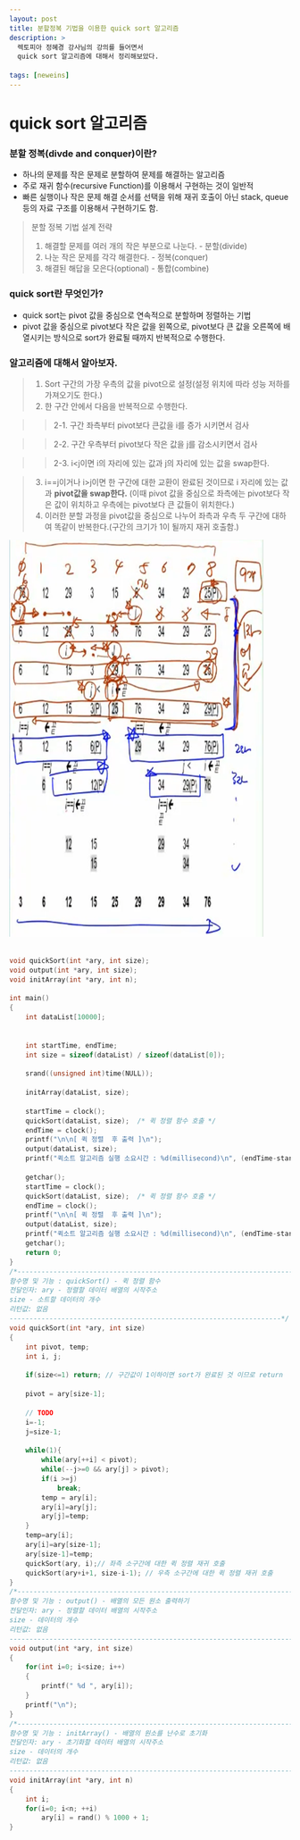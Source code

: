 ```yaml
---
layout: post
title: 분할정복 기법을 이용한 quick sort 알고리즘
description: >
  렉토피아 정혜경 강사님의 강의를 들어면서
  quick sort 알고리즘에 대해서 정리해보았다.

tags: [neweins]
---
```


# quick sort 알고리즘

### 분할 정복(divde and conquer)이란?

- 하나의 문제를 작은 문제로 분할하여 문제를 해결하는 알고리즘
- 주로 재귀 함수(recursive Function)를 이용해서 구현하는 것이 일반적
- 빠른 실행이나 작은 문제 해결 순서를 선택을 위해 재귀 호출이 아닌 stack, queue 등의 자료 구조를 이용해서 구현하기도 함.

> 분할 정복 기법 설계 전략
> 1. 해결할 문제를 여러 개의 작은 부분으로 나눈다. - 분할(divide)
> 2. 나눈 작은 문제를 각각 해결한다. - 정복(conquer)
> 3. 해결된 해답을 모은다(optional) - 통합(combine)

### quick sort란 무엇인가?

- quick sort는 pivot 값을 중심으로 연속적으로 분할하며 정렬하는 기법
- pivot 값을 중심으로 pivot보다 작은 값을 왼쪽으로, pivot보다 큰 값을 오른쪽에 배열시키는 방식으로 sort가 완료될 때까지 반복적으로 수행한다.

### 알고리즘에 대해서 알아보자.

> 1. Sort 구간의 가장 우측의 값을 pivot으로 설정(설정 위치에 따라 성능 저하를 가져오기도 한다.)
> 2. 한 구간 안에서 다음을 반복적으로 수행한다.

>> 2-1. 구간 좌측부터 pivot보다 큰값을 i를 증가 시키면서 검사

>> 2-2. 구간 우측부터 pivot보다 작은 값을 j를 감소시키면서 검사

>> 2-3. i<j이면 i의 자리에 있는 값과 j의 자리에 있는 값을 swap한다.

> 3. i==j이거나 i>j이면 한 구간에 대한 교환이 완료된 것이므로 i 자리에 있는 값과 **pivot값을 swap한다.** (이때 pivot 값을 중심으로 좌측에는 pivot보다 작은 값이 위치하고 우측에는 pivot보다 큰 값들이 위치한다.)
>4. 이러한 분할 과정을 pivot값을 중심으로 나누어 좌측과 우측 두 구간에 대하여 똑같이 반복한다.(구간의 크기가 1이 될까지 재귀 호출함.)

![](/assets/img/20180711_213011.png)

~~~c

void quickSort(int *ary, int size);
void output(int *ary, int size);
void initArray(int *ary, int n);

int main()
{
	int dataList[10000];


	int startTime, endTime;
	int size = sizeof(dataList) / sizeof(dataList[0]);

	srand((unsigned int)time(NULL));

	initArray(dataList, size);

	startTime = clock();
	quickSort(dataList, size); 	/* 퀵 정렬 함수 호출 */
	endTime = clock();
	printf("\n\n[ 퀵 정렬  후 출력 ]\n");
	output(dataList, size);
	printf("퀵소트 알고리즘 실행 소요시간 : %d(millisecond)\n", (endTime-startTime));

	getchar();
	startTime = clock();
	quickSort(dataList, size); 	/* 퀵 정렬 함수 호출 */
	endTime = clock();
	printf("\n\n[ 퀵 정렬  후 출력 ]\n");
	output(dataList, size);
	printf("퀵소트 알고리즘 실행 소요시간 : %d(millisecond)\n", (endTime-startTime));
	getchar();
	return 0;
}
/*----------------------------------------------------------------------
함수명 및 기능 : quickSort() - 퀵 정렬 함수
전달인자: ary - 정렬할 데이터 배열의 시작주소
size - 소트할 데이터의 개수
리턴값: 없음
--------------------------------------------------------------------*/
void quickSort(int *ary, int size)
{
	int pivot, temp;
	int i, j;

	if(size<=1) return; // 구간값이 1이하이면 sort가 완료된 것 이므로 return

	pivot = ary[size-1];

	// TODO
	i=-1;
	j=size-1;

	while(1){
		while(ary[++i] < pivot);
		while(--j>=0 && ary[j] > pivot);
		if(i >=j)
			break;
		temp = ary[i];
		ary[i]=ary[j];
		ary[j]=temp;
	}
	temp=ary[i];
	ary[i]=ary[size-1];
	ary[size-1]=temp;
	quickSort(ary, i);// 좌측 소구간에 대한 퀵 정렬 재귀 호출
	quickSort(ary+i+1, size-i-1); // 우측 소구간에 대한 퀵 정렬 재귀 호출
}
/*------------------------------------------------------------------------
함수명 및 기능 : output() - 배열의 모든 원소 출력하기
전달인자: ary - 정렬할 데이터 배열의 시작주소
size - 데이터의 개수
리턴값: 없음
------------------------------------------------------------------------*/
void output(int *ary, int size)
{
	for(int i=0; i<size; i++)
	{
		printf(" %d ", ary[i]);
	}
	printf("\n");
}
/*------------------------------------------------------------------------
함수명 및 기능 : initArray() - 배열의 원소를 난수로 초기화
전달인자: ary - 초기화할 데이터 배열의 시작주소
size - 데이터의 개수
리턴값: 없음
------------------------------------------------------------------------*/
void initArray(int *ary, int n)
{
	int i;
	for(i=0; i<n; ++i)
		ary[i] = rand() % 1000 + 1;
}



~~~
